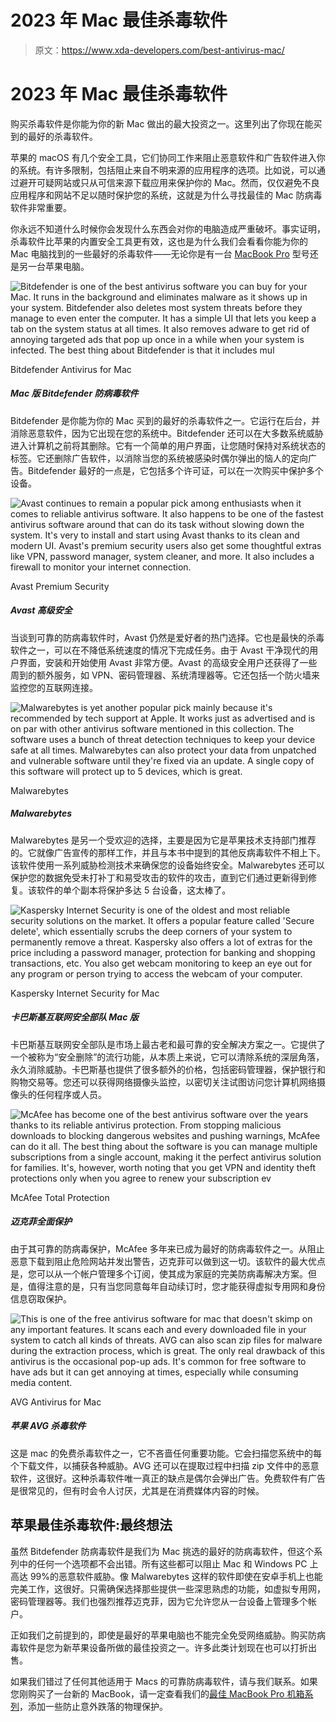 # 2023 年 Mac 最佳杀毒软件

> 原文：<https://www.xda-developers.com/best-antivirus-mac/>

# 2023 年 Mac 最佳杀毒软件

购买杀毒软件是你能为你的新 Mac 做出的最大投资之一。这里列出了你现在能买到的最好的杀毒软件。

苹果的 macOS 有几个安全工具，它们协同工作来阻止恶意软件和广告软件进入你的系统。有许多限制，包括阻止来自不明来源的应用程序的选项。比如说，可以通过避开可疑网站或只从可信来源下载应用来保护你的 Mac。然而，仅仅避免不良应用程序和网站不足以随时保护您的系统，这就是为什么寻找最佳的 Mac 防病毒软件非常重要。

你永远不知道什么时候你会发现什么东西会对你的电脑造成严重破坏。事实证明，杀毒软件比苹果的内置安全工具更有效，这也是为什么我们会看看你能为你的 Mac 电脑找到的一些最好的杀毒软件——无论你是有一台 [MacBook Pro](https://www.xda-developers.com/apple-macbook-pro-13-inch-m2-2022-review/) 型号还是另一台苹果电脑。

 <picture>![Bitdefender is one of the best antivirus software you can buy for your Mac. It runs in the background and eliminates malware as it shows up in your system. Bitdefender also deletes most system threats before they manage to even enter the computer. It has a simple UI that lets you keep a tab on the system status at all times. It also removes adware to get rid of annoying targeted ads that pop up once in a while when your system is infected. The best thing about Bitdefender is that it includes mul](img/1a1ce6a5145ca7b778c925b07ffb40e9.png)</picture> 

Bitdefender Antivirus for Mac

##### Mac 版 Bitdefender 防病毒软件

Bitdefender 是你能为你的 Mac 买到的最好的杀毒软件之一。它运行在后台，并消除恶意软件，因为它出现在您的系统中。Bitdefender 还可以在大多数系统威胁进入计算机之前将其删除。它有一个简单的用户界面，让您随时保持对系统状态的标签。它还删除广告软件，以消除当您的系统被感染时偶尔弹出的恼人的定向广告。Bitdefender 最好的一点是，它包括多个许可证，可以在一次购买中保护多个设备。

 <picture>![Avast continues to remain a popular pick among enthusiasts when it comes to reliable antivirus software. It also happens to be one of the fastest antivirus software around that can do its task without slowing down the system. It's very to install and start using Avast thanks to its clean and modern UI. Avast's premium security users also get some thoughtful extras like VPN, password manager, system cleaner, and more. It also includes a firewall to monitor your internet connection.](img/2301e79a692779501b1d9ade0a6221ac.png)</picture> 

Avast Premium Security

##### Avast 高级安全

当谈到可靠的防病毒软件时，Avast 仍然是爱好者的热门选择。它也是最快的杀毒软件之一，可以在不降低系统速度的情况下完成任务。由于 Avast 干净现代的用户界面，安装和开始使用 Avast 非常方便。Avast 的高级安全用户还获得了一些周到的额外服务，如 VPN、密码管理器、系统清理器等。它还包括一个防火墙来监控您的互联网连接。

 <picture>![Malwarebytes is yet another popular pick mainly because it's recommended by tech support at Apple. It works just as advertised and is on par with other antivirus software mentioned in this collection. The software uses a bunch of threat detection techniques to keep your device safe at all times. Malwarebytes can also protect your data from unpatched and vulnerable software until they're fixed via an update. A single copy of this software will protect up to 5 devices, which is great.](img/fdaa1b0088c036f29d13c9becc3fe328.png)</picture> 

Malwarebytes

##### Malwarebytes

Malwarebytes 是另一个受欢迎的选择，主要是因为它是苹果技术支持部门推荐的。它就像广告宣传的那样工作，并且与本书中提到的其他反病毒软件不相上下。该软件使用一系列威胁检测技术来确保您的设备始终安全。Malwarebytes 还可以保护您的数据免受未打补丁和易受攻击的软件的攻击，直到它们通过更新得到修复。该软件的单个副本将保护多达 5 台设备，这太棒了。

 <picture>![Kaspersky Internet Security is one of the oldest and most reliable security solutions on the market. It offers a popular feature called 'Secure delete', which essentially scrubs the deep corners of your system to permanently remove a threat. Kaspersky also offers a lot of extras for the price including a password manager, protection for banking and shopping transactions, etc. You also get webcam monitoring to keep an eye out for any program or person trying to access the webcam of your computer.](img/c2d4096320c19075ca8e416733bbf5d1.png)</picture> 

Kaspersky Internet Security for Mac

##### 卡巴斯基互联网安全部队 Mac 版

卡巴斯基互联网安全部队是市场上最古老和最可靠的安全解决方案之一。它提供了一个被称为“安全删除”的流行功能，从本质上来说，它可以清除系统的深层角落，永久消除威胁。卡巴斯基也提供了很多额外的价格，包括密码管理器，保护银行和购物交易等。您还可以获得网络摄像头监控，以密切关注试图访问您计算机网络摄像头的任何程序或人员。

 <picture>![McAfee has become one of the best antivirus software over the years thanks to its reliable antivirus protection. From stopping malicious downloads to blocking dangerous websites and pushing warnings, McAfee can do it all. The best thing about the software is you can manage multiple subscriptions from a single account, making it the perfect antivirus solution for families. It's, however, worth noting that you get VPN and identity theft protections only when you agree to renew your subscription ev](img/c116a876cbe2a69d76be0c8d44285751.png)</picture> 

McAfee Total Protection

##### 迈克菲全面保护

由于其可靠的防病毒保护，McAfee 多年来已成为最好的防病毒软件之一。从阻止恶意下载到阻止危险网站并发出警告，迈克菲可以做到这一切。该软件的最大优点是，您可以从一个帐户管理多个订阅，使其成为家庭的完美防病毒解决方案。但是，值得注意的是，只有当您同意每年自动续订时，您才能获得虚拟专用网和身份信息窃取保护。

 <picture>![This is one of the free antivirus software for mac that doesn't skimp on any important features. It scans each and every downloaded file in your system to catch all kinds of threats. AVG can also scan zip files for malware during the extraction process, which is great. The only real drawback of this antivirus is the occasional pop-up ads. It's common for free software to have ads but it can get annoying at times, especially while consuming media content.](img/8833792a0152fa5d601251105f486b97.png)</picture> 

AVG Antivirus for Mac

##### 苹果 AVG 杀毒软件

这是 mac 的免费杀毒软件之一，它不吝啬任何重要功能。它会扫描您系统中的每个下载文件，以捕获各种威胁。AVG 还可以在提取过程中扫描 zip 文件中的恶意软件，这很好。这种杀毒软件唯一真正的缺点是偶尔会弹出广告。免费软件有广告是很常见的，但有时会令人讨厌，尤其是在消费媒体内容的时候。

## 苹果最佳杀毒软件:最终想法

虽然 Bitdefender 防病毒软件是我们为 Mac 挑选的最好的防病毒软件，但这个系列中的任何一个选项都不会出错。所有这些都可以阻止 Mac 和 Windows PC 上高达 99%的恶意软件威胁。像 Malwarebytes 这样的软件即使在安卓手机上也能完美工作，这很好。只需确保选择那些提供一些深思熟虑的功能，如虚拟专用网，密码管理器等。我们也强烈推荐迈克菲，因为它允许您从一台设备上管理多个帐户。

正如我们之前提到的，即使是最好的苹果电脑也不能完全免受网络威胁。购买防病毒软件是您为新苹果设备所做的最佳投资之一。许多此类计划现在也可以打折出售。

如果我们错过了任何其他适用于 Macs 的可靠防病毒软件，请与我们联系。如果您刚购买了一台新的 MacBook，请一定查看我们的[最佳 MacBook Pro 机箱系列](https://www.xda-developers.com/best-macbook-pro-cases/)，添加一些防止意外跌落的物理保护。